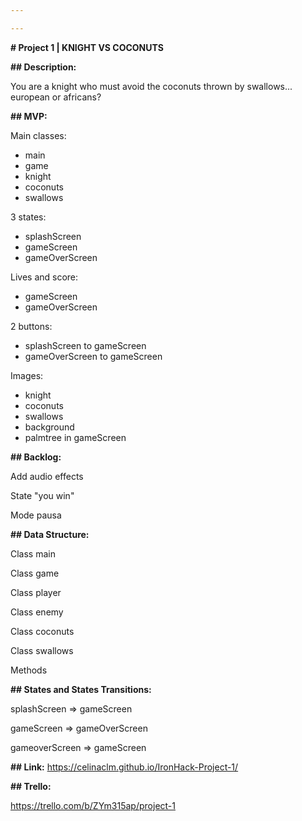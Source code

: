 ```yaml
---

---
```

 **# Project 1 | KNIGHT VS COCONUTS**





**## Description:**



You are a knight who must avoid the coconuts thrown by swallows... european or africans?





**## MVP:**

Main classes: 

- main
- game
- knight
- coconuts
- swallows

3 states:   

- splashScreen
- gameScreen
- gameOverScreen

Lives and score:

- gameScreen
- gameOverScreen

2 buttons:

- splashScreen to gameScreen
- gameOverScreen to gameScreen

Images:

- knight
- coconuts
- swallows
- background
- palmtree in gameScreen



**## Backlog:**



Add audio effects



State "you win"



Mode pausa





**## Data Structure:**



Class main



Class game



Class player



Class enemy



Class coconuts



Class swallows

Methods





**## States and States Transitions:**



splashScreen => gameScreen



gameScreen => gameOverScreen



gameoverScreen => gameScreen




**## Link:**
https://celinaclm.github.io/IronHack-Project-1/

**## Trello:**



https://trello.com/b/ZYm315ap/project-1